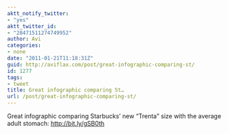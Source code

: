 ```yaml
---
aktt_notify_twitter:
- "yes"
aktt_twitter_id:
- "28471511274749952"
author: Avi
categories:
- none
date: "2011-01-21T11:18:31Z"
guid: http://aviflax.com/post/great-infographic-comparing-st/
id: 1277
tags:
- tweet
title: Great infographic comparing St…
url: /post/great-infographic-comparing-st/
---
```

Great infographic comparing Starbucks’ new “Trenta” size with the average adult stomach: <a href="http://bit.ly/gSB0th" rel="nofollow">http://bit.ly/gSB0th</a>